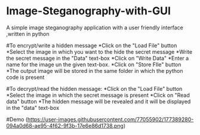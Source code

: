 # Image-Steganography-with-GUI
A simple image steganography application with a user friendly interface ,written in python


#To encrypt/write a hidden message
*Click on the "Load File" button
*Select the image in which you want to the hide the secret message
*Write the secret message in the "Data" text-box
*Click on "Write Data"
*Enter a name for the image un the given text-box. 
*Click on "Store FIle" button
*The output image will be stored in the same folder in which the python code is present

#To decrypt/read the hidden message:
*Click on the "Load File" button
*Select the image in which the secret message is present
*Click on "Read data" button
*The hidden message will be revealed and it will be displayed in the "data" text-box






#Demo
(https://user-images.githubusercontent.com/77055902/177389280-094a0d68-ae95-4f62-9f3b-17e6e86d1738.png)
